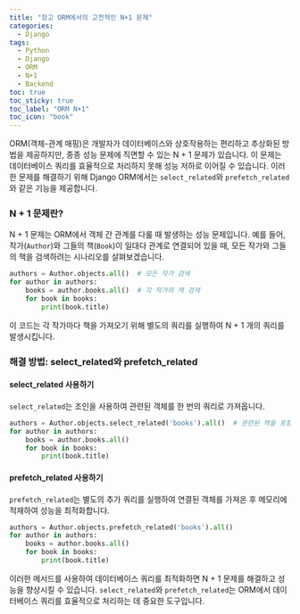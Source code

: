 ```yaml
---
title: "장고 ORM에서의 고전적인 N+1 문제"
categories:
  - Django
tags:
  - Python
  - Django
  - ORM
  - N+1
  - Backend
toc: true
toc_sticky: true
toc_label: "ORM N+1"
toc_icon: "book"
---
```


ORM(객체-관계 매핑)은 개발자가 데이터베이스와 상호작용하는 편리하고 추상화된 방법을 제공하지만, 종종 성능 문제에 직면할 수 있는 N + 1 문제가 있습니다. 이 문제는 데이터베이스 쿼리를 효율적으로 처리하지 못해 성능 저하로 이어질 수 있습니다. 이러한 문제를 해결하기 위해 Django ORM에서는 `select_related`와 `prefetch_related`와 같은 기능을 제공합니다.

### N + 1 문제란?

N + 1 문제는 ORM에서 객체 간 관계를 다룰 때 발생하는 성능 문제입니다. 예를 들어, 작가(`Author`)와 그들의 책(`Book`)이 일대다 관계로 연결되어 있을 때, 모든 작가와 그들의 책을 검색하려는 시나리오를 살펴보겠습니다.

```python
authors = Author.objects.all()  # 모든 작가 검색
for author in authors:
    books = author.books.all()  # 각 작가의 책 검색
    for book in books:
        print(book.title)
```

이 코드는 각 작가마다 책을 가져오기 위해 별도의 쿼리를 실행하여 N + 1 개의 쿼리를 발생시킵니다.

### 해결 방법: select_related와 prefetch_related

#### select_related 사용하기

`select_related`는 조인을 사용하여 관련된 객체를 한 번의 쿼리로 가져옵니다.

```python
authors = Author.objects.select_related('books').all()  # 관련된 책을 포함하여 작가 검색
for author in authors:
    books = author.books.all()
    for book in books:
        print(book.title)
```

#### prefetch_related 사용하기

`prefetch_related`는 별도의 추가 쿼리를 실행하여 연결된 객체를 가져온 후 메모리에 적재하여 성능을 최적화합니다.

```python
authors = Author.objects.prefetch_related('books').all()
for author in authors:
    books = author.books.all()
    for book in books:
        print(book.title)
```

이러한 메서드를 사용하여 데이터베이스 쿼리를 최적화하면 N + 1 문제를 해결하고 성능을 향상시킬 수 있습니다. `select_related`와 `prefetch_related`는 ORM에서 데이터베이스 쿼리를 효율적으로 처리하는 데 중요한 도구입니다.